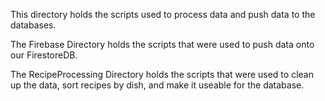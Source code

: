 This directory holds the scripts used to process data and push data to the databases. 

The Firebase Directory holds the scripts that were used to push data onto our FirestoreDB.

The RecipeProcessing Directory holds the scripts that were used to clean up the data, sort recipes by dish, and make it useable for the database. 
